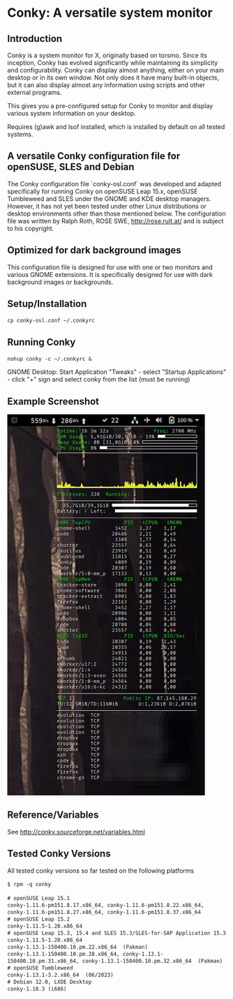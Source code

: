 <!-- vim:set fileencoding=utf8 fileformat=unix filetype=gfm tabstop=2 expandtab: -->

# Conky: A versatile system monitor

## Introduction

Conky is a system monitor for X, originally based on torsmo. Since its inception, Conky has evolved significantly while maintaining its simplicity and configurability. Conky can display almost anything, either on your main desktop or in its own window. Not only does it have many built-in objects, but it can also display almost any information using scripts and other external programs.

This gives you a pre-configured setup for Conky to monitor and display various system information on your desktop.

Requires (g)awk and lsof installed, which is installed by default on all tested systems.

## A versatile Conky configuration file for openSUSE, SLES and Debian

The Conky configuration file ´conky-osl.conf´ was developed and adapted specifically for running Conky on openSUSE Leap 15.x, openSUSE Tumbleweed and SLES under the GNOME and KDE desktop managers. However, it has not yet been tested under other Linux distributions or desktop environments other than those mentioned below. The configuration file was written by Ralph Roth, ROSE SWE, http://rose.rult.at/ and is subject to his copyright.

## Optimized for dark background images

This configuration file is designed for use with one or two monitors and various GNOME extensions. It is specifically designed for use with dark background images or backgrounds.

## Setup/Installation

    cp conky-osl.conf ~/.conkyrc

## Running Conky

    nohup conky -c ~/.conkyrc &

GNOME Desktop:  Start Application "Tweaks" - select "Startup Applications" - click "+" sign and select conky from the list (must be running)

## Example Screenshot

![Example Screenshot, GNOME Desktop](https://raw.githubusercontent.com/roseswe/conky-osl/master/ExampleOS152.jpeg "GNOME 15.2 Desktop Example")

## Reference/Variables

See <http://conky.sourceforge.net/variables.html>

## Tested Conky Versions

All tested conky versions so far tested on the following platforms

    $ rpm -q conky

    # openSUSE Leap 15.1
    conky-1.11.6-pm151.8.17.x86_64, conky-1.11.6-pm151.8.22.x86_64,
    conky-1.11.6-pm151.8.27.x86_64, conky-1.11.6-pm151.8.37.x86_64
    # openSUSE Leap 15.2
    conky-1.11.5-1.20.x86_64
    # openSUSE Leap 15.3, 15.4 and SLES 15.3/SLES-for-SAP Application 15.3
    conky-1.11.5-1.20.x86_64
    conky-1.13.1-150400.10.pm.22.x86_64  (Pakman)
    conky-1.13.1-150400.10.pm.28.x86_64, conky-1.13.1-150400.10.pm.31.x86_64, conky-1.13.1-150400.10.pm.32.x86_64  (Pakman)
    # openSUSE Tumbleweed
    conky-1.13.1-3.2.x86_64  (06/2023)
    # Debian 12.0, LXDE Desktop
    conky-1.18.3 (i686)


<!-- $Id: README.md,v 1.11 2023/07/20 17:20:41 ralph Exp $ -->
